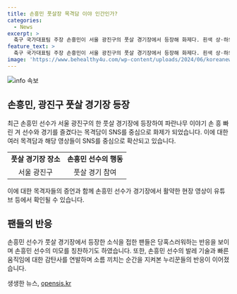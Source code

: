 ```yaml
---
title: 손흥민 풋살장 목격담 이야 인간인가?
categories:
  - News
excerpt: >
  축구 국가대표팀 주장 손흥민이 서울 광진구의 풋살 경기장에서 등장해 화제다. 흰색 상·하의를 입고 2시간 가량 조기축구팀과 경기를 즐겼는데, 현란한 발재간으로 인파를 사로잡았다. 사람들은 이야 인간인가?, 와 빠르다 등 감탄사를 연발하며 소감을 전했다. 손흥민은 풋살장에서 두번째로 활약하는 모습으로, 누리꾼들도 부러워하는 반응을 보였다. 지난해와 2022년에도 풋살장에서 활약한 적이 있는데, 현재 한국에서 한 달 휴식을 취하고 있는 것으로 전해졌다.
feature_text: >
  축구 국가대표팀 주장 손흥민이 서울 광진구의 풋살 경기장에서 등장해 화제다. 흰색 상·하의를 입고 2시간 가량 조기축구팀과 경기를 즐겼는데, 현란한 발재간으로 인파를 사로잡았다. 사람들은 이야 인간인가?, 와 빠르다 등 감탄사를 연발하며 소감을 전했다. 손흥민은 풋살장에서 두번째로 활약하는 모습으로, 누리꾼들도 부러워하는 반응을 보였다. 지난해와 2022년에도 풋살장에서 활약한 적이 있는데, 현재 한국에서 한 달 휴식을 취하고 있는 것으로 전해졌다.
image: 'https://www.behealthy4u.com/wp-content/uploads/2024/06/koreanews.jpg'
---
```


<p><img src="https://www.behealthy4u.com/wp-content/uploads/2024/06/koreanews.jpg" alt="info 속보" /></p>

<h2>손흥민, 광진구 풋살 경기장 등장</h2>

<p data-ke-size="size16">최근 손흥민 선수가 서울 광진구의 한 풋살 경기장에 등장하여 파란나무 이야기 손 흥 빠 린 겨 선수와 경기를 즐겼다는 목격담이 SNS를 중심으로 화제가 되었습니다. 이에 대한 여러 목격담과 해당 영상들이 SNS를 중심으로 확산되고 있습니다.</p>

<table style="width: 70%, margin: auto;">
  <tbody>
    <tr>
      <td style="text-align: center; height: 17px;"><b>풋살 경기장 장소</b></td>
      <td style="text-align: center; height: 17px;"><b>손흥민 선수의 행동</b></td>
    </tr>
    <tr>
      <td style="text-align: center;">서울 광진구</td>
      <td style="text-align: center;">풋살 경기 참여</td>
    </tr>
  </tbody>
</table>

<p data-ke-size="size16">이에 대한 목격자들의 증언과 함께 손흥민 선수가 경기장에서 활약한 현장 영상이 유튜브 등에서 확인될 수 있습니다.</p>

<h2>팬들의 반응</h2>

<p data-ke-size="size16">손흥민 선수가 풋살 경기장에서 등장한 소식을 접한 팬들은 당혹스러워하는 반응을 보이며 손흥민 선수의 미모를 칭찬하기도 하였습니다. 또한, 손흥민 선수의 발레 기술과 빠른 움직임에 대한 감탄사를 연발하며 소름 끼치는 순간을 지켜본 누리꾼들의 반응이 이어졌습니다.</p>
생생한 뉴스, <a href="https://opensis.kr" rel="dofollow">opensis.kr</a>


